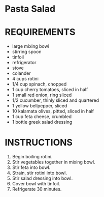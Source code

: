 # Pasta Salad

# REQUIREMENTS

* large mixing bowl
* stirring spoon
* tinfoil
* refrigerator
* stove
* colander
* 4 cups rotini
* 1/4 cup spinach, chopped
* 1 cup cherry tomatoes, sliced in half
* 1 small red onion, ring sliced
* 1/2 cucumber, thinly sliced and quartered
* 1 yellow bellpepper, sliced
* 10 kalamata olives, pitted, sliced in half
* 1 cup feta cheese, crumbled
* 1 bottle greek salad dressing

# INSTRUCTIONS

1. Begin boiling rotini.
2. Stir vegetables together in mixing bowl.
3. Stir feta into bowl.
4. Strain, stir rotini into bowl.
5. Stir salad dressing into bowl.
6. Cover bowl with tinfoil.
7. Refrigerate 30 minutes.
